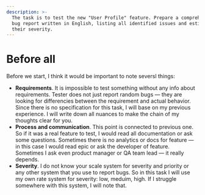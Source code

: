 ```yaml
---
description: >-
  The task is to test the new "User Profile" feature. Prepare a comprehensive
  bug report written in English, listing all identified issues and estimating
  their severity.
---
```


# Before all

Before we start, I think it would be important to note seversl things:

* **Requirements**. It is impossible to test something without any info about requirements. Tester does not just report random bugs — they are looking for differencies between the requirement and actual behavior. Since there is no specification for this task, I will base on my previous experience. I will write down all nuances to make the chain of my thoughts clear for you.
* **Process and communication**. This point is connected to previous one. So if it was a real feature to test, I would read all documentation or ask some questions. Sometimes there is no analytics or docs for feature — in this case I would read epic or ask the developer of feature. Sometimes I ask even product manager or QA team lead — it really depends.
* **Severity**. I do not know your scale system for severity and priority or any other system that you use to report bugs. So in this task I will use my own rate system for severity: low, meduim, high. If I struggle somewhere with this system, I will note that.&#x20;

